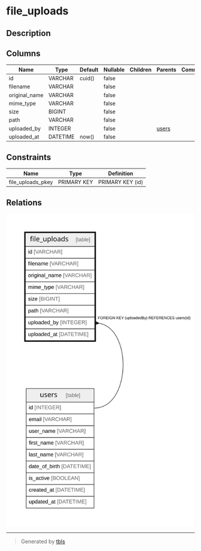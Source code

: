 # file_uploads

## Description

## Columns

| Name | Type | Default | Nullable | Children | Parents | Comment |
| ---- | ---- | ------- | -------- | -------- | ------- | ------- |
| id | VARCHAR | cuid() | false |  |  |  |
| filename | VARCHAR |  | false |  |  |  |
| original_name | VARCHAR |  | false |  |  |  |
| mime_type | VARCHAR |  | false |  |  |  |
| size | BIGINT |  | false |  |  |  |
| path | VARCHAR |  | false |  |  |  |
| uploaded_by | INTEGER |  | false |  | [users](users.md) |  |
| uploaded_at | DATETIME | now() | false |  |  |  |

## Constraints

| Name | Type | Definition |
| ---- | ---- | ---------- |
| file_uploads_pkey | PRIMARY KEY | PRIMARY KEY (id) |

## Relations

![er](file_uploads.svg)

---

> Generated by [tbls](https://github.com/k1LoW/tbls)
